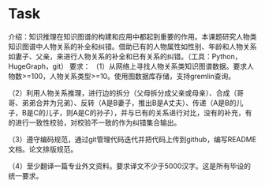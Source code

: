 # Task
介绍：知识推理在知识图谱的构建和应用中都起到重要的作用。本课题研究人物类知识图谱中人物关系的补全和纠错。借助已有的人物属性如性别、年龄和人物关系如妻子、父亲，来进行人物关系的补全和已有关系的纠错。（工具：Python，HugeGraph，git）
要求： （1）从网络上寻找人物关系类知识图谱数据。要求人物数>=100，人物关系类型>=10。使用图数据库存储，支持gremlin查询。

（2）利用人物关系推理，进行边的拆分（父母拆分成父亲或母亲）、合成（哥哥、弟弟合并为兄弟）、反转（A是B妻子，推出B是A丈夫）、传递（A是B的儿子，B是C的儿子，则A是C的孙子），并与已有的关系进行对比，没有的补充，有的进行一致性校验，对校验不一致的作为纠错集合输出。

（3）遵守编码规范，通过git管理代码迭代并把代码上传到github，编写README文档。论文排版规范。

（4）至少翻译一篇专业外文资料。要求译文不少于5000汉字。这是所有毕设的统一要求。
